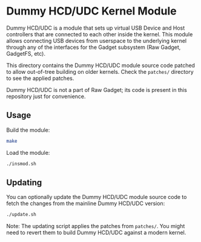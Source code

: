 Dummy HCD/UDC Kernel Module
===========================

Dummy HCD/UDC is a module that sets up virtual USB Device and Host controllers that are connected to each other inside the kernel.
This module allows connecting USB devices from userspace to the underlying kernel through any of the interfaces for the Gadget subsystem (Raw Gadget, GadgetFS, etc).

This directory contains the Dummy HCD/UDC module source code patched to allow out-of-tree building on older kernels.
Check the `patches/` directory to see the applied patches.

Dummy HCD/UDC is not a part of Raw Gadget; its code is present in this repository just for convenience.


## Usage

Build the module:

``` bash
make
```

Load the module:

``` bash
./insmod.sh
```


## Updating

You can optionally update the Dummy HCD/UDC module source code to fetch the changes from the mainline Dummy HCD/UDC version:

``` bash
./update.sh
```

Note:
The updating script applies the patches from `patches/`.
You might need to revert them to build Dummy HCD/UDC against a modern kernel.
